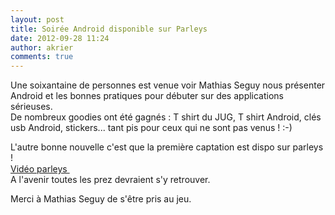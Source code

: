 ```yaml
---
layout: post
title: Soirée Android disponible sur Parleys
date: 2012-09-28 11:24
author: akrier
comments: true
---
```

<p>Une soixantaine de personnes est venue voir Mathias Seguy nous présenter Android et les bonnes pratiques pour débuter sur des applications sérieuses.<br />
De nombreux goodies ont été gagnés : T shirt du JUG, T shirt Android, clés usb Android, stickers... tant pis pour ceux qui ne sont pas venus ! :-)</p>
<p>L'autre bonne nouvelle c'est que la première captation est dispo sur parleys !<br />
<a title="vidéo parleys" href="http://www.parleys.com/#st=5&amp;id=3384" target="_blank">Vidéo parleys <img class="alignnone size-full wp-image-389" title="parleys-logo" src="http://toulousejug.org/wp-content/uploads/2012/09/parleys-logo.jpg" alt="" width="15" height="15" /></a><br />
A l'avenir toutes les prez devraient s'y retrouver.</p>
<p>Merci à Mathias Seguy de s'être pris au jeu.</p>


